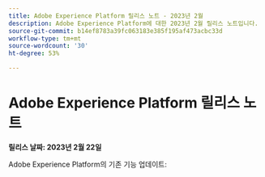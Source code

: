 ```yaml
---
title: Adobe Experience Platform 릴리스 노트 - 2023년 2월
description: Adobe Experience Platform에 대한 2023년 2월 릴리스 노트입니다.
source-git-commit: b14ef8783a39fc063183e385f195af473acbc33d
workflow-type: tm+mt
source-wordcount: '30'
ht-degree: 53%

---
```


# Adobe Experience Platform 릴리스 노트

**릴리스 날짜: 2023년 2월 22일**

Adobe Experience Platform의 기존 기능 업데이트:

